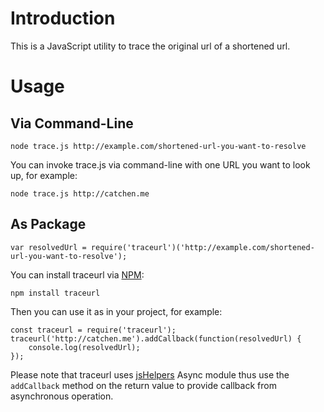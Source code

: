 # Introduction

This is a JavaScript utility to trace the original url of a shortened url.

# Usage

## Via Command-Line

`node trace.js http://example.com/shortened-url-you-want-to-resolve`

You can invoke trace.js via command-line with one URL you want to look up, for example:

    node trace.js http://catchen.me

## As Package

`var resolvedUrl = require('traceurl')('http://example.com/shortened-url-you-want-to-resolve');`

You can install traceurl via [NPM](http://npmjs.org/):

    npm install traceurl

Then you can use it as in your project, for example:

    const traceurl = require('traceurl');
    traceurl('http://catchen.me').addCallback(function(resolvedUrl) {
        console.log(resolvedUrl);
    });

Please note that traceurl uses [jsHelpers](http://catchen.github.com/jsHelpers/) Async module thus use the `addCallback` method on the return value to provide callback from asynchronous operation.
